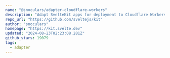 ```yaml
---
name: "@snoculars/adapter-cloudflare-workers"
description: "Adapt SvelteKit apps for deployment to Cloudflare Workers."
repo_url: "https://github.com/sveltejs/kit"
author: "snoculars"
homepage: "https://kit.svelte.dev"
updated: "2024-08-23T02:23:08.281Z"
github_stars: 19079
tags: 
  - adapter
---
```

